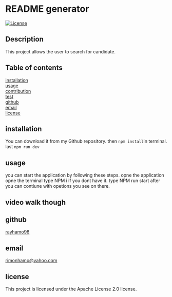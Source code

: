 # README generator

[![License](https://img.shields.io/badge/License-Apache_2.0-blue.svg)](<(https://opensource.org/licenses/Apache-2.0)>)

## Description

This project allows the user to search for candidate.

## Table of contents

[installation](#installation)  
[usage](#usage)  
[contribution](#contribution)  
[test](#test)  
[github](#github)  
[email](#email)  
[license](#license)

## installation

You can download it from my Github repository.
then `npm install`in terminal. last `npm run dev`

## usage

you can start the application by following these steps.
opne the application
opne the terminal
type NPM i if you dont have it.
type NPM run start
after you can contiune with opetions you see on there.

## video walk though


## github

[rayhamo98](https://github.com/rayhamo98)

## email

rimonhamo@yahoo.com

## license

This project is licensed under the Apache License 2.0 license.
